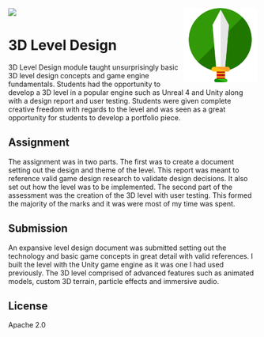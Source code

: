 
<img src='preview.gif' />

<img src='icon.png' width='150' height='150' align='right' />

# 3D Level Design 

3D Level Design module taught unsurprisingly basic 3D level design concepts and game engine fundamentals. Students had the opportunity to develop a 3D level in a popular engine such as Unreal 4 and Unity along with a design report and user testing. Students were given complete creative freedom with regards to the level and was seen as a great opportunity for students to develop a portfolio piece.

## Assignment
 
The assignment was in two parts. The first was to create a document setting out the design and theme of the level. This report was meant to reference valid game design research to validate design decisions. It also set out how the level was to be implemented. The second part of the assessment was the creation of the 3D level with user testing. This formed the majority of the marks and it was were most of my time was spent.

## Submission

An expansive level design document was submitted setting out the technology and basic game concepts in great detail with valid references. I built the level with the Unity game engine as it was one I had used previously. The 3D level comprised of advanced features such as animated models, custom 3D terrain, particle effects and immersive audio. 
## License

Apache 2.0
